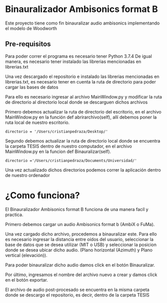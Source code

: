 # Binauralizador Ambisonics format B
Este proyecto tiene como fin binauralizar audio ambisonics implementando el modelo de Woodworth

## Pre-requisitos
Para poder correr el programa es necesario tener Python 3.7.4
De igual manera, es necesario tener instalado las librerias mencionadas en librerias.txt

Una vez descargado el repositorio e instalado las librerias mencionadas en librerias.txt, es necesario tener en cuenta la ruta de directorio para poder cargar las bases de datos

Para ello es necesario ingresar al archivo MainWindow.py y modificar la ruta de directorio al directorio local donde se descarguen dichos archivos

Primero debemos actualizar la ruta de directorio del escritorio, en el archivo MainWindow.py en la función def abrirarchivo(self), allí debemos poner la ruta local de nuestro escritorio.

```
directorio = '/Users/cristianpedraza/Desktop/'
```
Segundo debemos actualizar la ruta de directorio local donde se encuentra la carpeta TESIS dentro de nuestro computador, en el archivo MainWindow.py en la funcion def Binauralizar(self).

```
directorio ='/Users/cristianpedraza/Documents/Universidad/' 
```
Una vez actualizado dichos directorios podemos correr la aplicación dentro de nuestro ordenador

# ¿Como funciona?

El Binauralizador Ambisonics format B funciona de una manera facíl y practica.

Primero debemos cargar un audio Ambisonics format b (AmbiX o FuMa).

Una vez cargado dicho archivo, procedemos a binauralizar este. Para ello es necesario ingresar la distancia entre oídos del usuario, seleccionar la base de datos que se desea utilizar (MIT o USB) y seleccionar la posicion donde se desea ubicar dicho audio. (Plano horizontal (Azimuth) y Plano vertical (elevación)).

Para poder binauralizar dicho audio damos click en el botón Binauralizar.

Por último, ingresamos el nombre del archivo nuevo a crear y damos click en el botón exportar.

El archivo de audio post-procesado se encuentra en la misma carpeta donde se descargo el repositorio, es decir, dentro de la carpeta TESIS
